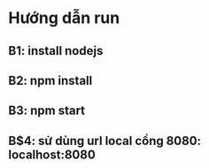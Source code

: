 # Hướng dẫn run

## B1: install nodejs
## B2: npm install
## B3: npm start
## B$4: sử dùng url local cổng 8080: localhost:8080